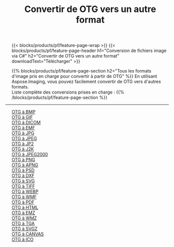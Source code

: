 ﻿---
title: Convertir de OTG vers un autre format 
weight: 3920
url: /fr/net/conversion/from/otg 
lang: fr
langdirlevel: 2
locales: zh-hans,ja,it,ru,de,es,fr,nl,id,lt,pl,pt,vi,tr,ko,zh-hant,ar,hi,th,sv,cs,uk,he
description: En utilisant Aspose.Imaging, vous pouvez facilement convertir de OTG vers un autre format
---

{{< blocks/products/pf/feature-page-wrap >}}
{{< blocks/products/pf/feature-page-header h1="Conversion de fichiers image via C#" h2="Convertir de OTG vers un autre format" downloadText="Télécharger" >}}


{{% blocks/products/pf/feature-page-section  h2="Tous les formats d'image pris en charge pour convertir à partir de OTG" %}}
En utilisant Aspose.Imaging, vous pouvez facilement convertir de OTG vers d'autres formats.
<br/>
Liste complète des conversions prises en charge :
{{% /blocks/products/pf/feature-page-section %}}
<div class="container-fluid productfamilypage bg-gray">
    <div class="convertypes bg-gray agp-content section">
        <div class="container">
		<hr style="margin-left:-20px;"/>
		<div class="row other-converters">
		    <div class='col-md-2 other-converter remove-lp remove-rp'><a href="/imaging/fr/net/conversion/otg-to-bmp" >OTG à BMP</a></div><div class='col-md-2 other-converter remove-lp remove-rp'><a href="/imaging/fr/net/conversion/otg-to-gif" >OTG à GIF</a></div><div class='col-md-2 other-converter remove-lp remove-rp'><a href="/imaging/fr/net/conversion/otg-to-dicom" >OTG à DICOM</a></div><div class='col-md-2 other-converter remove-lp remove-rp'><a href="/imaging/fr/net/conversion/otg-to-emf" >OTG à EMF</a></div><div class='col-md-2 other-converter remove-lp remove-rp'><a href="/imaging/fr/net/conversion/otg-to-jpg" >OTG à JPG</a></div><div class='col-md-2 other-converter remove-lp remove-rp'><a href="/imaging/fr/net/conversion/otg-to-jpeg" >OTG à JPEG</a></div><div class='col-md-2 other-converter remove-lp remove-rp'><a href="/imaging/fr/net/conversion/otg-to-jp2" >OTG à JP2</a></div><div class='col-md-2 other-converter remove-lp remove-rp'><a href="/imaging/fr/net/conversion/otg-to-j2k" >OTG à J2K</a></div><div class='col-md-2 other-converter remove-lp remove-rp'><a href="/imaging/fr/net/conversion/otg-to-jpeg2000" >OTG à JPEG2000</a></div><div class='col-md-2 other-converter remove-lp remove-rp'><a href="/imaging/fr/net/conversion/otg-to-png" >OTG à PNG</a></div><div class='col-md-2 other-converter remove-lp remove-rp'><a href="/imaging/fr/net/conversion/otg-to-apng" >OTG à APNG</a></div><div class='col-md-2 other-converter remove-lp remove-rp'><a href="/imaging/fr/net/conversion/otg-to-psd" >OTG à PSD</a></div><div class='col-md-2 other-converter remove-lp remove-rp'><a href="/imaging/fr/net/conversion/otg-to-dxf" >OTG à DXF</a></div><div class='col-md-2 other-converter remove-lp remove-rp'><a href="/imaging/fr/net/conversion/otg-to-svg" >OTG à SVG</a></div><div class='col-md-2 other-converter remove-lp remove-rp'><a href="/imaging/fr/net/conversion/otg-to-tiff" >OTG à TIFF</a></div><div class='col-md-2 other-converter remove-lp remove-rp'><a href="/imaging/fr/net/conversion/otg-to-webp" >OTG à WEBP</a></div><div class='col-md-2 other-converter remove-lp remove-rp'><a href="/imaging/fr/net/conversion/otg-to-wmf" >OTG à WMF</a></div><div class='col-md-2 other-converter remove-lp remove-rp'><a href="/imaging/fr/net/conversion/otg-to-pdf" >OTG à PDF</a></div><div class='col-md-2 other-converter remove-lp remove-rp'><a href="/imaging/fr/net/conversion/otg-to-html" >OTG à HTML</a></div><div class='col-md-2 other-converter remove-lp remove-rp'><a href="/imaging/fr/net/conversion/otg-to-emz" >OTG à EMZ</a></div><div class='col-md-2 other-converter remove-lp remove-rp'><a href="/imaging/fr/net/conversion/otg-to-wmz" >OTG à WMZ</a></div><div class='col-md-2 other-converter remove-lp remove-rp'><a href="/imaging/fr/net/conversion/otg-to-tga" >OTG à TGA</a></div><div class='col-md-2 other-converter remove-lp remove-rp'><a href="/imaging/fr/net/conversion/otg-to-svgz" >OTG à SVGZ</a></div><div class='col-md-2 other-converter remove-lp remove-rp'><a href="/imaging/fr/net/conversion/otg-to-canvas" >OTG à CANVAS</a></div><div class='col-md-2 other-converter remove-lp remove-rp'><a href="/imaging/fr/net/conversion/otg-to-ico" >OTG à ICO</a></div>
                </div>
        </div>
    </div>
</div>
<br/>

